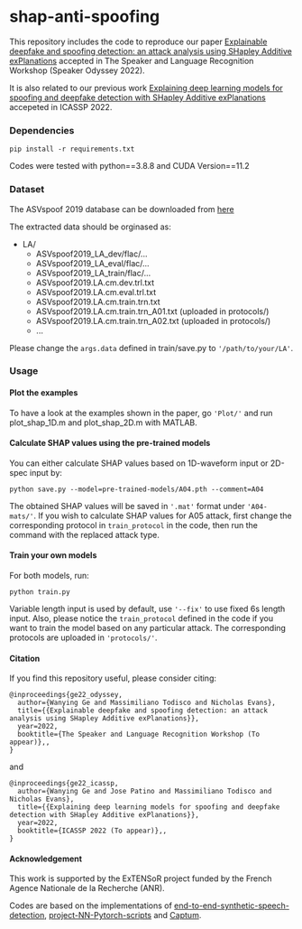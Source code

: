 # shap-anti-spoofing
This repository includes the code to reproduce our paper [Explainable deepfake and spoofing detection: an attack analysis using SHapley Additive exPlanations](https://arxiv.org/pdf/2202.13693.pdf) accepted in The Speaker and Language Recognition Workshop (Speaker Odyssey 2022).

It is also related to our previous work [Explaining deep learning models for spoofing and deepfake detection with SHapley Additive exPlanations](https://arxiv.org/pdf/2110.03309.pdf) accepeted in ICASSP 2022.

### Dependencies
```
pip install -r requirements.txt
```
Codes were tested with python==3.8.8 and CUDA Version==11.2

### Dataset
The ASVspoof 2019 database can be downloaded from [here](https://datashare.ed.ac.uk/handle/10283/3336)

The extracted data should be orginased as:
* LA/
   * ASVspoof2019_LA_dev/flac/...
   * ASVspoof2019_LA_eval/flac/...
   * ASVspoof2019_LA_train/flac/...
   * ASVspoof2019.LA.cm.dev.trl.txt
   * ASVspoof2019.LA.cm.eval.trl.txt
   * ASVspoof2019.LA.cm.train.trn.txt
   * ASVspoof2019.LA.cm.train.trn_A01.txt (uploaded in protocols/)
   * ASVspoof2019.LA.cm.train.trn_A02.txt (uploaded in protocols/)
   * ...

Please change the `args.data` defined in train/save.py to `'/path/to/your/LA'`.

### Usage
#### Plot the examples

To have a look at the examples shown in the paper, go `'Plot/'` and run plot_shap_1D.m and plot_shap_2D.m with MATLAB.

#### Calculate SHAP values using the pre-trained models

You can either calculate SHAP values based on 1D-waveform input or 2D-spec input by:
```
python save.py --model=pre-trained-models/A04.pth --comment=A04
```
The obtained SHAP values will be saved in `'.mat'` format under `'A04-mats/'`. If you wish to calculate SHAP values for A05 attack, first change the corresponding protocol in `train_protocol` in the code, then run the command with the replaced attack type.

#### Train your own models
For both models, run:
```
python train.py
```
Variable length input is used by default, use `'--fix'` to use fixed 6s length input. Also, please notice the `train_protocol` defined in the code if you want to train the model based on any particular attack. The corresponding protocols are uploaded in `'protocols/'`.

#### Citation
If you find this repository useful, please consider citing:
```
@inproceedings{ge22_odyssey,
  author={Wanying Ge and Massimiliano Todisco and Nicholas Evans},
  title={{Explainable deepfake and spoofing detection: an attack analysis using SHapley Additive exPlanations}},
  year=2022,
  booktitle={The Speaker and Language Recognition Workshop (To appear)},,
}
```
and
```
@inproceedings{ge22_icassp,
  author={Wanying Ge and Jose Patino and Massimiliano Todisco and Nicholas Evans},
  title={{Explaining deep learning models for spoofing and deepfake detection with SHapley Additive exPlanations}},
  year=2022,
  booktitle={ICASSP 2022 (To appear)},,
}
```
#### Acknowledgement
This work is supported by the ExTENSoR project funded by the French Agence Nationale de la Recherche (ANR).

Codes are based on the implementations of [end-to-end-synthetic-speech-detection](https://github.com/ghuawhu/end-to-end-synthetic-speech-detection), [project-NN-Pytorch-scripts](https://github.com/nii-yamagishilab/project-NN-Pytorch-scripts) and [Captum](https://captum.ai/).